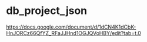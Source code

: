 # db_project_json
https://docs.google.com/document/d/1dCN4K1dCbK-HnJORCz66QfYZ_RFaJJHnd1OGJQVoHBY/edit?tab=t.0
